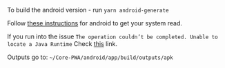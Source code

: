 To build the android version - run `yarn android-generate`

Follow [these instructions](https://capacitorjs.com/docs/getting-started) for android to get your system read.

If you run into the issue `The operation couldn’t be completed. Unable to locate a Java Runtime`
Check [this](https://forum.ionicframework.com/t/unable-to-locate-a-java-runtime-error-when-building-for-android-on-mac/221148) link.

Outputs go to:
`~/Core-PWA/android/app/build/outputs/apk`
